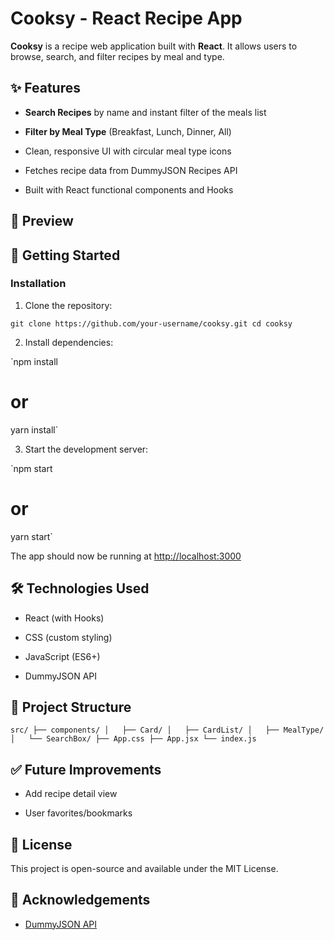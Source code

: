 Cooksy - React Recipe App
=========================

**Cooksy** is a recipe web application built with **React**. It allows users to browse, search, and filter recipes by meal and type.

✨ Features
----------

-   **Search Recipes** by name and instant filter of the meals list

-   **Filter by Meal Type** (Breakfast, Lunch, Dinner, All)

-   Clean, responsive UI with circular meal type icons

-   Fetches recipe data from DummyJSON Recipes API

-   Built with React functional components and Hooks

📸 Preview
----------

<!-- Replace with an actual screenshot or GIF if available -->

🚀 Getting Started
------------------

### Installation

1.  Clone the repository:


`git clone https://github.com/your-username/cooksy.git
cd cooksy`

2.  Install dependencies:

`npm install
# or
yarn install`

3.  Start the development server:


`npm start
# or
yarn start`

The app should now be running at <http://localhost:3000>

🛠️ Technologies Used
---------------------

-   React (with Hooks)

-   CSS (custom styling)

-   JavaScript (ES6+)

-   DummyJSON API

📁 Project Structure
--------------------

`src/
├── components/
│   ├── Card/
│   ├── CardList/
│   ├── MealType/
│   └── SearchBox/
├── App.css
├── App.jsx
└── index.js`

✅ Future Improvements
---------------------

-   Add recipe detail view

-   User favorites/bookmarks

📄 License
----------

This project is open-source and available under the MIT License.

🙌 Acknowledgements
-------------------

-   [DummyJSON API](https://dummyjson.com/)
